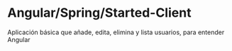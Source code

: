 # Angular/Spring/Started-Client
 Aplicación básica que añade, edita, elimina y lista usuarios, para entender Angular
